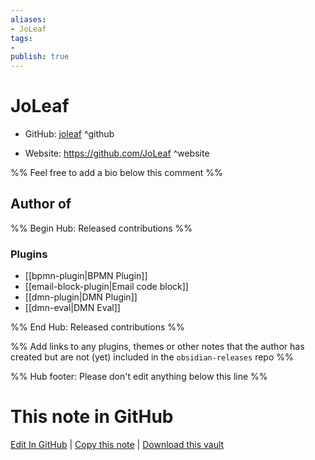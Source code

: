 ```yaml
---
aliases:
- JoLeaf
tags:
- 
publish: true
---
```


# JoLeaf

- GitHub: [joleaf](https://github.com/joleaf/) ^github
<!-- - Discord: `@` ^discord-->
- Website: <https://github.com/JoLeaf> ^website
<!-- - [[Publish sites|Publish site]]: <https://> ^publish-->

%% Feel free to add a bio below this comment %%


## Author of

%% Begin Hub: Released contributions %%
### Plugins
- [[bpmn-plugin|BPMN Plugin]]
- [[email-block-plugin|Email code block]]
- [[dmn-plugin|DMN Plugin]]
- [[dmn-eval|DMN Eval]]

%% End Hub: Released contributions %%

%% Add links to any plugins, themes or other notes that the author has created but are not (yet) included in the `obsidian-releases` repo %%

<!--
### Unlisted plugins
-->

<!--
### Others
-->

<!--
## Sponsor this author
-->

<!-- - [[GitHub sponsors]]: [Sponsor @joleaf on GitHub Sponsors](https://github.com/sponsors/joleaf) ^github-sponsor-->
<!-- - [[Buy me a coffee]]: <https://> ^buy-me-a-coffee-->
<!-- - [[PayPal]]: <https://> ^paypal-->
<!-- - [[Patreon]]: <https://> ^patreon-->

<!--
## Follow this author
-->

<!-- - [[YouTube Channels|On YouTube]]: <https://> ^youtube-->
<!-- - Twitter: <https://> ^twitter-->
<!-- - ... -->

%% Hub footer: Please don't edit anything below this line %%

# This note in GitHub

<span class="git-footer">[Edit In GitHub](https://github.dev/obsidian-community/obsidian-hub/blob/main/01%20-%20Community/People/joleaf.md "git-hub-edit-note") | [Copy this note](https://raw.githubusercontent.com/obsidian-community/obsidian-hub/main/01%20-%20Community/People/joleaf.md "git-hub-copy-note") | [Download this vault](https://github.com/obsidian-community/obsidian-hub/archive/refs/heads/main.zip "git-hub-download-vault") </span>
